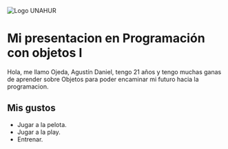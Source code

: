 ![Logo UNAHUR](./assets/UNAHUR.png)


# Mi presentacion en Programación con objetos I

Hola, me llamo Ojeda, Agustín Daniel, tengo 21 años y tengo muchas ganas de aprender sobre Objetos para poder encaminar mi futuro hacia la programacion.

## Mis gustos 

* Jugar a la pelota.
* Jugar a la play.
* Entrenar. 